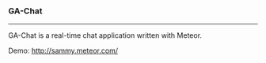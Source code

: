 ### GA-Chat

***

GA-Chat is a real-time chat application written with Meteor.

Demo: <http://sammy.meteor.com/>
